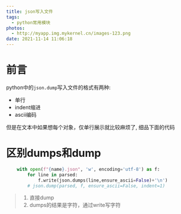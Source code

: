 ```yaml
---
title: json写入文件
tags:
  - python常用模块
photos:
  - http://myapp.img.mykernel.cn/images-123.png
date: 2021-11-14 11:06:18
---
```


# 前言

python中的`json.dump`写入文件的格式有两种:

- 单行
- indent缩进
- ascii编码

但是在文本中如果想每个对象，仅单行展示就比较麻烦了, 细品下面的代码

<!--more-->



# 区别dumps和dump

```python
    with open(f"{name}.json", 'w', encoding='utf-8') as f:
        for line in parsed:
            f.write(json.dumps(line,ensure_ascii=False)+'\n')
        # json.dump(parsed, f, ensure_ascii=False, indent=1)
```

> 1. 直接dump
> 2. dumps的结果是字符，通过write写字符